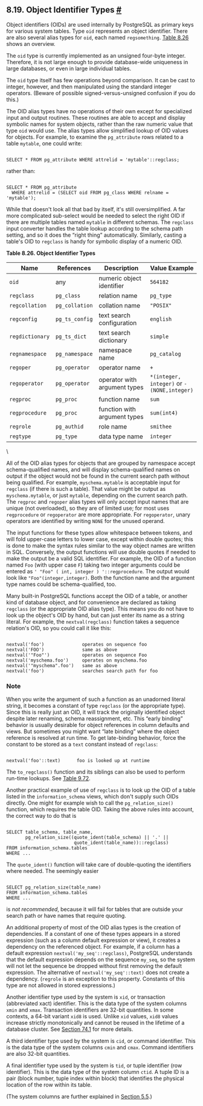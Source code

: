 ## 8.19. Object Identifier Types [#](#DATATYPE-OID)

Object identifiers (OIDs) are used internally by PostgreSQL as primary keys for various system tables. Type `oid` represents an object identifier. There are also several alias types for `oid`, each named `regsomething`. [Table 8.26](datatype-oid.html#DATATYPE-OID-TABLE "Table 8.26. Object Identifier Types") shows an overview.

The `oid` type is currently implemented as an unsigned four-byte integer. Therefore, it is not large enough to provide database-wide uniqueness in large databases, or even in large individual tables.

The `oid` type itself has few operations beyond comparison. It can be cast to integer, however, and then manipulated using the standard integer operators. (Beware of possible signed-versus-unsigned confusion if you do this.)

The OID alias types have no operations of their own except for specialized input and output routines. These routines are able to accept and display symbolic names for system objects, rather than the raw numeric value that type `oid` would use. The alias types allow simplified lookup of OID values for objects. For example, to examine the `pg_attribute` rows related to a table `mytable`, one could write:

```

SELECT * FROM pg_attribute WHERE attrelid = 'mytable'::regclass;
```

rather than:

```

SELECT * FROM pg_attribute
  WHERE attrelid = (SELECT oid FROM pg_class WHERE relname = 'mytable');
```

While that doesn't look all that bad by itself, it's still oversimplified. A far more complicated sub-select would be needed to select the right OID if there are multiple tables named `mytable` in different schemas. The `regclass` input converter handles the table lookup according to the schema path setting, and so it does the “right thing” automatically. Similarly, casting a table's OID to `regclass` is handy for symbolic display of a numeric OID.

**Table 8.26. Object Identifier Types**

| Name            | References     | Description                  | Value Example                               |
| --------------- | -------------- | ---------------------------- | ------------------------------------------- |
| `oid`           | any            | numeric object identifier    | `564182`                                    |
| `regclass`      | `pg_class`     | relation name                | `pg_type`                                   |
| `regcollation`  | `pg_collation` | collation name               | `"POSIX"`                                   |
| `regconfig`     | `pg_ts_config` | text search configuration    | `english`                                   |
| `regdictionary` | `pg_ts_dict`   | text search dictionary       | `simple`                                    |
| `regnamespace`  | `pg_namespace` | namespace name               | `pg_catalog`                                |
| `regoper`       | `pg_operator`  | operator name                | `+`                                         |
| `regoperator`   | `pg_operator`  | operator with argument types | `*(integer,​integer)` or `-(NONE,​integer)` |
| `regproc`       | `pg_proc`      | function name                | `sum`                                       |
| `regprocedure`  | `pg_proc`      | function with argument types | `sum(int4)`                                 |
| `regrole`       | `pg_authid`    | role name                    | `smithee`                                   |
| `regtype`       | `pg_type`      | data type name               | `integer`                                   |

\

All of the OID alias types for objects that are grouped by namespace accept schema-qualified names, and will display schema-qualified names on output if the object would not be found in the current search path without being qualified. For example, `myschema.mytable` is acceptable input for `regclass` (if there is such a table). That value might be output as `myschema.mytable`, or just `mytable`, depending on the current search path. The `regproc` and `regoper` alias types will only accept input names that are unique (not overloaded), so they are of limited use; for most uses `regprocedure` or `regoperator` are more appropriate. For `regoperator`, unary operators are identified by writing `NONE` for the unused operand.

The input functions for these types allow whitespace between tokens, and will fold upper-case letters to lower case, except within double quotes; this is done to make the syntax rules similar to the way object names are written in SQL. Conversely, the output functions will use double quotes if needed to make the output be a valid SQL identifier. For example, the OID of a function named `Foo` (with upper case `F`) taking two integer arguments could be entered as `' "Foo" ( int, integer ) '::regprocedure`. The output would look like `"Foo"(integer,integer)`. Both the function name and the argument type names could be schema-qualified, too.

Many built-in PostgreSQL functions accept the OID of a table, or another kind of database object, and for convenience are declared as taking `regclass` (or the appropriate OID alias type). This means you do not have to look up the object's OID by hand, but can just enter its name as a string literal. For example, the `nextval(regclass)` function takes a sequence relation's OID, so you could call it like this:

```

nextval('foo')              operates on sequence foo
nextval('FOO')              same as above
nextval('"Foo"')            operates on sequence Foo
nextval('myschema.foo')     operates on myschema.foo
nextval('"myschema".foo')   same as above
nextval('foo')              searches search path for foo
```

### Note

When you write the argument of such a function as an unadorned literal string, it becomes a constant of type `regclass` (or the appropriate type). Since this is really just an OID, it will track the originally identified object despite later renaming, schema reassignment, etc. This “early binding” behavior is usually desirable for object references in column defaults and views. But sometimes you might want “late binding” where the object reference is resolved at run time. To get late-binding behavior, force the constant to be stored as a `text` constant instead of `regclass`:

```

nextval('foo'::text)      foo is looked up at runtime
```

The `to_regclass()` function and its siblings can also be used to perform run-time lookups. See [Table 9.72](functions-info.html#FUNCTIONS-INFO-CATALOG-TABLE "Table 9.72. System Catalog Information Functions").

Another practical example of use of `regclass` is to look up the OID of a table listed in the `information_schema` views, which don't supply such OIDs directly. One might for example wish to call the `pg_relation_size()` function, which requires the table OID. Taking the above rules into account, the correct way to do that is

```

SELECT table_schema, table_name,
       pg_relation_size((quote_ident(table_schema) || '.' ||
                         quote_ident(table_name))::regclass)
FROM information_schema.tables
WHERE ...
```

The `quote_ident()` function will take care of double-quoting the identifiers where needed. The seemingly easier

```

SELECT pg_relation_size(table_name)
FROM information_schema.tables
WHERE ...
```

is *not recommended*, because it will fail for tables that are outside your search path or have names that require quoting.

An additional property of most of the OID alias types is the creation of dependencies. If a constant of one of these types appears in a stored expression (such as a column default expression or view), it creates a dependency on the referenced object. For example, if a column has a default expression `nextval('my_seq'::regclass)`, PostgreSQL understands that the default expression depends on the sequence `my_seq`, so the system will not let the sequence be dropped without first removing the default expression. The alternative of `nextval('my_seq'::text)` does not create a dependency. (`regrole` is an exception to this property. Constants of this type are not allowed in stored expressions.)

Another identifier type used by the system is `xid`, or transaction (abbreviated xact) identifier. This is the data type of the system columns `xmin` and `xmax`. Transaction identifiers are 32-bit quantities. In some contexts, a 64-bit variant `xid8` is used. Unlike `xid` values, `xid8` values increase strictly monotonically and cannot be reused in the lifetime of a database cluster. See [Section 74.1](transaction-id.html "74.1. Transactions and Identifiers") for more details.

A third identifier type used by the system is `cid`, or command identifier. This is the data type of the system columns `cmin` and `cmax`. Command identifiers are also 32-bit quantities.

A final identifier type used by the system is `tid`, or tuple identifier (row identifier). This is the data type of the system column `ctid`. A tuple ID is a pair (block number, tuple index within block) that identifies the physical location of the row within its table.

(The system columns are further explained in [Section 5.5](ddl-system-columns.html "5.5. System Columns").)